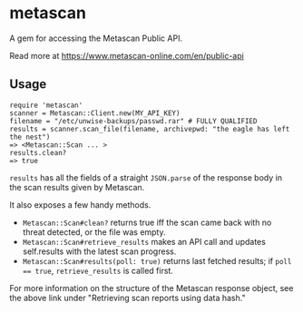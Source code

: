 metascan
===

A gem for accessing the Metascan Public API.

Read more at https://www.metascan-online.com/en/public-api

Usage
---
    require 'metascan'
    scanner = Metascan::Client.new(MY_API_KEY) 
    filename = "/etc/unwise-backups/passwd.rar" # FULLY QUALIFIED
    results = scanner.scan_file(filename, archivepwd: "the eagle has left the nest")
    => <Metascan::Scan ... >
    results.clean?
    => true

`results` has all the fields of a straight `JSON.parse` of the response body in the scan results given by Metascan.

It also exposes a few handy methods.

+ `Metascan::Scan#clean?` 
returns true iff the scan came back with no threat detected, or the file was empty.
+ `Metascan::Scan#retrieve_results` 
makes an API call and updates self.results with the latest scan progress.
+ `Metascan::Scan#results(poll: true)` 
returns last fetched results; if `poll == true`, `retrieve_results` is called first.

For more information on the structure of the Metascan response object, see the above link under "Retrieving scan reports using data hash."
